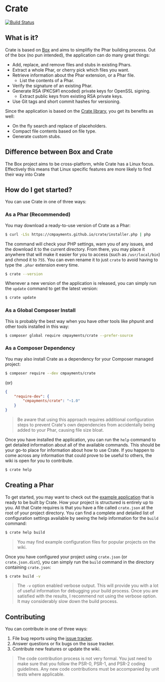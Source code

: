 Crate
===

[![Build Status](https://travis-ci.org/cmpayments/crate.svg)](https://travis-ci.org/cmpayments/crate)

What is it?
-----------

Crate is based on [Box](https://github.com/box-project/box2) and aims to simplifiy the Phar building process.
Out of the box (no pun intended), the application can do many great things:

- Add, replace, and remove files and stubs in existing Phars.
- Extract a whole Phar, or cherry pick which files you want.
- Retrieve information about the Phar extension, or a Phar file.
  - List the contents of a Phar.
- Verify the signature of an existing Phar.
- Generate RSA (PKCS#1 encoded) private keys for OpenSSL signing.
  - Extract public keys from existing RSA private keys.
- Use Git tags and short commit hashes for versioning.

Since the application is based on the [Crate library](https://github.com/cmtelecom/crate-lib), you get its benefits as well:

- On the fly search and replace of placeholders.
- Compact file contents based on file type.
- Generate custom stubs.

Difference between Box and Crate
--------------------------------

The Box project aims to be cross-platform, while Crate has a Linux focus. Effectively this means that Linux specific features are more likely to find their way into Crate


How do I get started?
---------------------

You can use Crate in one of three ways:

### As a Phar (Recommended)

You may download a ready-to-use version of Crate as a Phar:

```sh
$ curl -LSs https://cmpayments.github.io/crate/installer.php | php
```

The command will check your PHP settings, warn you of any issues, and the download it to the current directory. From there, you may place it anywhere that will make it easier for you to access (such as `/usr/local/bin`) and chmod it to `755`. You can even rename it to just `crate` to avoid having to type the `.phar` extension every time.

```sh
$ crate --version
```

Whenever a new version of the application is released, you can simply run the `update` command to get the latest version:

```sh
$ crate update
```

### As a Global Composer Install

This is probably the best way when you have other tools like phpunit and other tools installed in this way:

```sh
$ composer global require cmpayments/crate --prefer-source
```

### As a Composer Dependency

You may also install Crate as a dependency for your Composer managed project:

```sh
$ composer require --dev cmpayments/crate
```

(or)

```json
{
    "require-dev": {
        "cmpayments/crate": "~1.0"
    }
}
```

> Be aware that using this approach requires additional configuration steps to prevent Crate's own dependencies from accidentally being added to your Phar, causing file size bloat.

Once you have installed the application, you can run the `help` command to get detailed information about all of the available commands. This should be your go-to place for information about how to use Crate. If you happen to come across any information that could prove to be useful to others, the wiki is open for you to contribute.

```sh
$ crate help
```

Creating a Phar
---------------

To get started, you may want to check out the [example application](https://github.com/kherge/php-crate-example) that is ready to be built by Crate. How your project is structured is entirely up to you. All that Crate requires is that you have a file called `crate.json` at the root of your project directory. You can find a complete and detailed list of configuration settings available by seeing the help information for the `build` command:

```sh
$ crate help build
```

> You may find example configuration files for popular projects on the wiki.

Once you have configured your project using `crate.json` (or `crate.json.dist`), you can simply run the `build` command in the directory containing `crate.json`:

```sh
$ crate build -v
```

> The `-v` option enabled verbose output. This will provide you with a lot of useful information for debugging your build process. Once you are satisfied with the results, I recommend not using the verbose option. It may considerably slow down the build process.

Contributing
------------

You can contribute in one of three ways:

1. File bug reports using the [issue tracker](https://github.com/cmpayments/crate/issues).
2. Answer questions or fix bugs on the issue tracker.
3. Contribute new features or update the wiki.

> The code contribution process is not very formal. You just need to make sure that you follow the PSR-0, PSR-1, and PSR-2 coding guidelines. Any new code contributions must be accompanied by unit tests where applicable.

